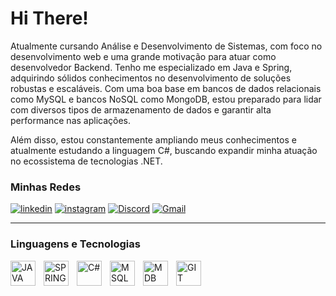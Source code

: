 # Hi There!

Atualmente cursando Análise e Desenvolvimento de Sistemas, com foco no desenvolvimento web e uma grande motivação para atuar como desenvolvedor Backend. Tenho me especializado em Java e Spring, adquirindo sólidos conhecimentos no desenvolvimento de soluções robustas e escaláveis. Com uma boa base em bancos de dados relacionais como MySQL e bancos NoSQL como MongoDB, estou preparado para lidar com diversos tipos de armazenamento de dados e garantir alta performance nas aplicações.

Além disso, estou constantemente ampliando meus conhecimentos e atualmente estudando a linguagem C#, buscando expandir minha atuação no ecossistema de tecnologias .NET.

### Minhas Redes


[![linkedin](https://img.shields.io/badge/LinkedIn-0077B5?style=for-the-badge&logo=linkedin&logoColor=white)](www.linkedin.com/in/guilhermessilva-dev)
[![instagram](https://img.shields.io/badge/Instagram-E4405F?style=for-the-badge&logo=instagram&logoColor=white)]()
[![Discord](https://img.shields.io/badge/Discord-%235865F2.svg?style=for-the-badge&logo=discord&logoColor=white)](https://discord.com/channels/@devguigs)
[![Gmail](https://img.shields.io/badge/Gmail-D14836?style=for-the-badge&logo=gmail&logoColor=white)](guiasilvac98@gmail.com)

---


### Linguagens e Tecnologias
<img 
    align="left" 
    alt="JAVA"
    title="JAVA" 
    width="40px" 
    style="padding-right: 10px;" 
    src="https://cdn.jsdelivr.net/gh/devicons/devicon@latest/icons/java/java-original.svg" 
/>
<img 
    align="left" 
    alt="SPRING"
    title="SPRING" 
    width="40px" 
    style="padding-right: 10px;" 
    src="https://cdn.jsdelivr.net/gh/devicons/devicon@latest/icons/spring/spring-original.svg"
/>
<img 
    align="left" 
    alt="C#"
    title="C#" 
    width="40px" 
    style="padding-right: 10px;" 
    src="https://cdn.jsdelivr.net/gh/devicons/devicon@latest/icons/csharp/csharp-original.svg" 
/>
<img 
    align="left" 
    alt="MSQL"
    title="MSQL" 
    width="40px" 
    style="padding-right: 10px;" 
    src="https://cdn.jsdelivr.net/gh/devicons/devicon@latest/icons/mysql/mysql-original.svg" 
/>
<img 
    align="left" 
    alt="MDB"
    title="MDB" 
    width="40px" 
    style="padding-right: 10px;" 
    src="https://cdn.jsdelivr.net/gh/devicons/devicon@latest/icons/mongodb/mongodb-original.svg" 
/>
<img 
    align="left" 
    alt="GIT"
    title="GIT" 
    width="40px" 
    style="padding-right: 10px;" 
    src="https://cdn.jsdelivr.net/gh/devicons/devicon@latest/icons/git/git-original.svg" 
/>
